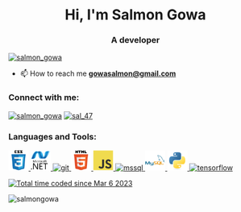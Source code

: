 <h1 align="center">Hi, I'm Salmon Gowa</h1>
<h3 align="center">A developer</h3>

<p align="left"> <a href="https://twitter.com/salmon_gowa" target="blank"><img src="https://img.shields.io/twitter/follow/salmon_gowa?logo=twitter&style=for-the-badge" alt="salmon_gowa" /></a> </p>

- 📫 How to reach me **gowasalmon@gmail.com**

<h3 align="left">Connect with me:</h3>
<p align="left">
<a href="https://twitter.com/salmon_gowa" target="blank"><img align="center" src="https://raw.githubusercontent.com/rahuldkjain/github-profile-readme-generator/master/src/images/icons/Social/twitter.svg" alt="salmon_gowa" height="30" width="40" /></a>
<a href="https://www.leetcode.com/sal_47" target="blank"><img align="center" src="https://raw.githubusercontent.com/rahuldkjain/github-profile-readme-generator/master/src/images/icons/Social/leet-code.svg" alt="sal_47" height="30" width="40" /></a>
</p>

<h3 align="left">Languages and Tools:</h3>
<p align="left"> <a href="https://www.w3schools.com/css/" target="_blank" rel="noreferrer"> <img src="https://raw.githubusercontent.com/devicons/devicon/master/icons/css3/css3-original-wordmark.svg" alt="css3" width="40" height="40"/> </a> <a href="https://dotnet.microsoft.com/" target="_blank" rel="noreferrer"> <img src="https://raw.githubusercontent.com/devicons/devicon/master/icons/dot-net/dot-net-original-wordmark.svg" alt="dotnet" width="40" height="40"/> </a> <a href="https://git-scm.com/" target="_blank" rel="noreferrer"> <img src="https://www.vectorlogo.zone/logos/git-scm/git-scm-icon.svg" alt="git" width="40" height="40"/> </a> <a href="https://www.w3.org/html/" target="_blank" rel="noreferrer"> <img src="https://raw.githubusercontent.com/devicons/devicon/master/icons/html5/html5-original-wordmark.svg" alt="html5" width="40" height="40"/> </a> <a href="https://developer.mozilla.org/en-US/docs/Web/JavaScript" target="_blank" rel="noreferrer"> <img src="https://raw.githubusercontent.com/devicons/devicon/master/icons/javascript/javascript-original.svg" alt="javascript" width="40" height="40"/> </a>  <a href="https://www.microsoft.com/en-us/sql-server" target="_blank" rel="noreferrer"> <img src="https://www.svgrepo.com/show/303229/microsoft-sql-server-logo.svg" alt="mssql" width="40" height="40"/> </a> <a href="https://www.mysql.com/" target="_blank" rel="noreferrer"> <img src="https://raw.githubusercontent.com/devicons/devicon/master/icons/mysql/mysql-original-wordmark.svg" alt="mysql" width="40" height="40"/> </a> <a href="https://www.python.org" target="_blank" rel="noreferrer"> <img src="https://raw.githubusercontent.com/devicons/devicon/master/icons/python/python-original.svg" alt="python" width="40" height="40"/> </a> <a href="https://www.tensorflow.org" target="_blank" rel="noreferrer"> <img src="https://www.vectorlogo.zone/logos/tensorflow/tensorflow-icon.svg" alt="tensorflow" width="40" height="40"/> </a> </p>
<a href="https://wakatime.com/@32fa0d1f-83a3-4598-a932-75ad274b8331"><img src="https://wakatime.com/badge/user/32fa0d1f-83a3-4598-a932-75ad274b8331.svg" alt="Total time coded since Mar 6 2023" /></a>
<p><img align="left" src="https://github-readme-stats.vercel.app/api/top-langs?username=salmongowa&show_icons=true&locale=en&layout=compact" alt="salmongowa" /></p>

<!--<p>&nbsp;<img align="center" src="https://github-readme-stats.vercel.app/api?username=salmongowa&show_icons=true&locale=en" alt="salmongowa" /></p>-->


